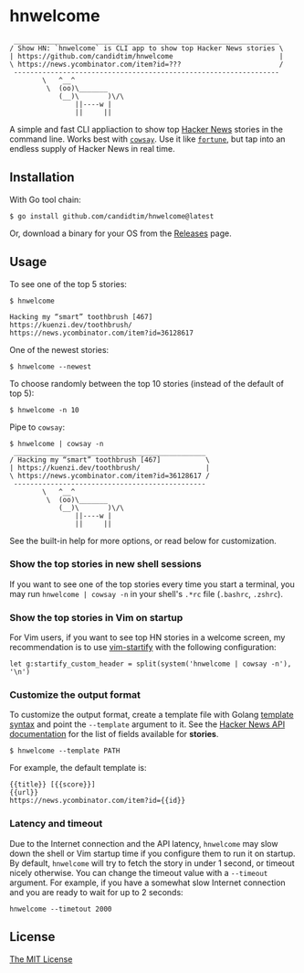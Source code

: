 # hnwelcome

     _________________________________________________________________
    / Show HN: `hnwelcome` is CLI app to show top Hacker News stories \
    | https://github.com/candidtim/hnwelcome                          |
    \ https://news.ycombinator.com/item?id=???                        /
     -----------------------------------------------------------------
            \   ^__^
             \  (oo)\_______
                (__)\       )\/\
                    ||----w |
                    ||     ||

A simple and fast CLI appliaction to show top
[Hacker News](https://news.ycombinator.com/) stories in the command line. Works
best with [`cowsay`](https://en.wikipedia.org/wiki/Cowsay). Use it like
[`fortune`](https://en.wikipedia.org/wiki/Fortune_(Unix)),
but tap into an endless supply of Hacker News in real time.

## Installation

With Go tool chain:

    $ go install github.com/candidtim/hnwelcome@latest

Or, download a binary for your OS from the
[Releases](https://github.com/candidtim/hnwelcome/releases) page.

## Usage

To see one of the top 5 stories:

    $ hnwelcome

    Hacking my “smart” toothbrush [467]
    https://kuenzi.dev/toothbrush/
    https://news.ycombinator.com/item?id=36128617

One of the newest stories:

    $ hnwelcome --newest

To choose randomly between the top 10 stories (instead of the default of top 5):

    $ hnwelcome -n 10

Pipe to `cowsay`:

    $ hnwelcome | cowsay -n
     _______________________________________________
    / Hacking my “smart” toothbrush [467]           \
    | https://kuenzi.dev/toothbrush/                |
    \ https://news.ycombinator.com/item?id=36128617 /
     -----------------------------------------------
            \   ^__^
             \  (oo)\_______
                (__)\       )\/\
                    ||----w |
                    ||     ||

See the built-in help for more options, or read below for customization.

### Show the top stories in new shell sessions

If you want to see one of the top stories every time you start a terminal, you
may run `hnwelcome | cowsay -n` in your shell's `.*rc` file
(`.bashrc`, `.zshrc`).

### Show the top stories in Vim on startup

For Vim users, if you want to see top HN stories in a welcome screen, my
recommendation is to use [vim-startify](https://github.com/mhinz/vim-startify)
with the following configuration:

    let g:startify_custom_header = split(system('hnwelcome | cowsay -n'), '\n')

### Customize the output format

To customize the output format, create a template file with Golang
[template syntax](https://pkg.go.dev/text/template) and point the `--template`
argument to it. See the
[Hacker News API documentation](https://github.com/HackerNews/API#items)
for the list of fields available for **stories**.

    $ hnwelcome --template PATH

For example, the default template is:

    {{title}} [{{score}}]
    {{url}}
    https://news.ycombinator.com/item?id={{id}}

### Latency and timeout

Due to the Internet connection and the API latency, `hnwelcome` may slow down
the shell or Vim startup time if you configure them to run it on startup. By
default, `hnwelcome` will try to fetch the story in under 1 second, or timeout
nicely otherwise. You can change the timeout value with a `--timeout` argument.
For example, if you have a somewhat slow Internet connection and you are ready
to wait for up to 2 seconds:

    hnwelcome --timetout 2000

## License

[The MIT License](http://opensource.org/licenses/MIT)
